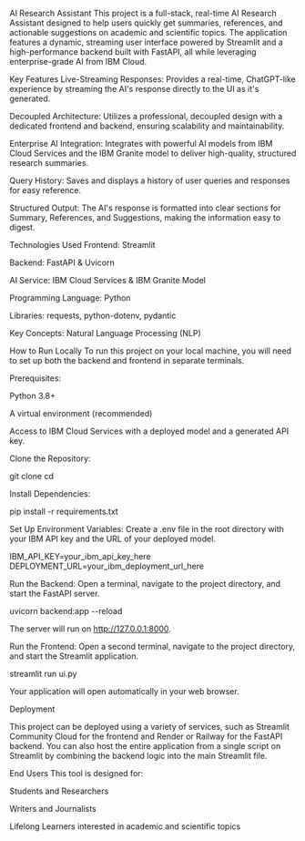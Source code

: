 AI Research Assistant
This project is a full-stack, real-time AI Research Assistant designed to help users quickly get summaries, references, and actionable suggestions on academic and scientific topics. The application features a dynamic, streaming user interface powered by Streamlit and a high-performance backend built with FastAPI, all while leveraging enterprise-grade AI from IBM Cloud.

Key Features
Live-Streaming Responses: Provides a real-time, ChatGPT-like experience by streaming the AI's response directly to the UI as it's generated.

Decoupled Architecture: Utilizes a professional, decoupled design with a dedicated frontend and backend, ensuring scalability and maintainability.

Enterprise AI Integration: Integrates with powerful AI models from IBM Cloud Services and the IBM Granite model to deliver high-quality, structured research summaries.

Query History: Saves and displays a history of user queries and responses for easy reference.

Structured Output: The AI's response is formatted into clear sections for Summary, References, and Suggestions, making the information easy to digest.

Technologies Used
Frontend: Streamlit

Backend: FastAPI & Uvicorn

AI Service: IBM Cloud Services & IBM Granite Model

Programming Language: Python

Libraries: requests, python-dotenv, pydantic

Key Concepts: Natural Language Processing (NLP)

How to Run Locally
To run this project on your local machine, you will need to set up both the backend and frontend in separate terminals.

Prerequisites:

Python 3.8+

A virtual environment (recommended)

Access to IBM Cloud Services with a deployed model and a generated API key.

Clone the Repository:

git clone <your-repository-url>
cd <your-project-directory>

Install Dependencies:

pip install -r requirements.txt

Set Up Environment Variables:
Create a .env file in the root directory with your IBM API key and the URL of your deployed model.

IBM_API_KEY=your_ibm_api_key_here
DEPLOYMENT_URL=your_ibm_deployment_url_here

Run the Backend:
Open a terminal, navigate to the project directory, and start the FastAPI server.

uvicorn backend:app --reload

The server will run on http://127.0.0.1:8000.

Run the Frontend:
Open a second terminal, navigate to the project directory, and start the Streamlit application.

streamlit run ui.py

Your application will open automatically in your web browser.

Deployment

This project can be deployed using a variety of services, such as Streamlit Community Cloud for the frontend and Render or Railway for the FastAPI backend. You can also host the entire application from a single script on Streamlit by combining the backend logic into the main Streamlit file.

End Users
This tool is designed for:

Students and Researchers

Writers and Journalists

Lifelong Learners interested in academic and scientific topics